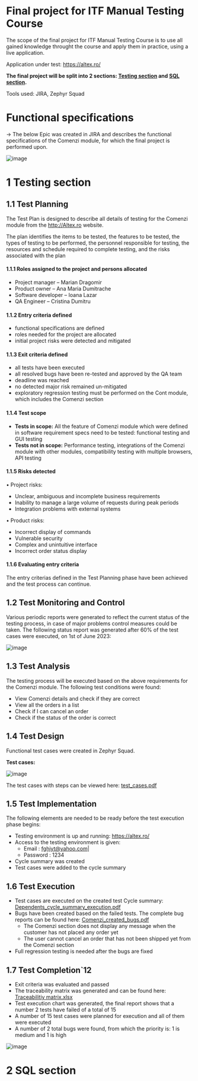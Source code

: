 

# Final project for ITF Manual Testing Course

The scope of the final project for ITF Manual Testing Course is to use all gained knowledge throught the course and apply them in practice, using a live application. 

Application under test: https://altex.ro/


**The final project will be split into 2 sections: [Testing section](https://github.com/Dumitru-Cristina/Proiect-Practic-Testare-Manuala/edit/main/README.md#1-testing-section) and [SQL section](https://github.com/Dumitru-Cristina/Proiect-Practic-Testare-Manuala/edit/main/README.md#2-sql-section).**

Tools used: JIRA, Zephyr Squad

# Functional specifications

-> The below Epic was created in JIRA and describes the functional specifications of the Comenzi module, for which the final project is performed upon.

![image](https://github.com/Dumitru-Cristina/Proiect-Practic-Testare-Manuala/assets/130222619/84b5c163-8277-4ae8-b155-2ded89d9d04d)


# 1 Testing section

## 1.1 Test Planning

The Test Plan is designed to describe all details of testing for the Comenzi module from the http://Altex.ro website.

The plan identifies the items to be tested, the features to be tested, the types of testing to be performed, the personnel responsible for testing, the resources and schedule required to complete testing, and the risks associated with the plan


#### 1.1.1 Roles assigned to the project and persons allocated

* Project manager – Marian Dragomir
* Product owner – Ana Maria Dumitrache
* Software developer – Ioana Lazar
* QA Engineer – Cristina Dumitru

#### 1.1.2 Entry criteria defined

* functional specifications are defined
* roles needed for the project are allocated
* initial project risks were detected and mitigated

#### 1.1.3 Exit criteria defined

* all tests have been executed
* all resolved bugs have been re-tested and approved by the QA team
* deadline was reached
* no detected major risk remained un-mitigated
* exploratory regression testing must be performed on the Cont module, which includes the Comenzi section

#### 1.1.4 Test scope

* __Tests in scope:__ All the feature of Comenzi module which were defined in software requirement specs need to be tested: functional testing and GUI testing 
* __Tests not in scope:__ Performance testing, integrations of the Comenzi module with other modules, compatibility testing with multiple browsers, API testing

#### 1.1.5 Risks detected

•	Project risks: 
* Unclear, ambiguous and incomplete business requirements
* Inability to manage a large volume of requests during peak periods
* Integration problems with external systems
   
•	Product risks: 
* Incorrect display of commands
* Vulnerable security
* Complex and unintuitive interface
* Incorrect order status display



#### 1.1.6 Evaluating entry criteria

The entry criterias defined in the Test Planning phase have been achieved and the test process can continue. 

## 1.2 Test Monitoring and Control

Various periodic reports were generated to reflect the current status of the testing process, in case of major problems control measures could be taken. The following status report was generated after 60% of the test cases were executed, on 1st of June 2023: 

![image](https://github.com/Dumitru-Cristina/Proiect-Practic-Testare-Manuala/assets/130222619/d4a2f791-a440-43b1-a181-950da657be36)


## 1.3 Test Analysis

The testing process will be executed based on the above requirements for the Comenzi module. The following test conditions were found:

* View Comenzi details and check if they are correct
* View all the orders in a list
* Check if I can cancel an order
* Check if the status of the order is correct


## 1.4 Test Design

Functional test cases were created in Zephyr Squad. 

**Test cases:**

![image](https://github.com/Dumitru-Cristina/Proiect-Practic-Testare-Manuala/assets/130222619/3c6f3fb0-e115-45ac-b1b2-9ffd1e5b274b)



The test cases with steps can be viewed here: [test_cases.pdf]()

## 1.5 Test Implementation

The following elements are needed to be ready before the test execution phase begins:

* Testing environment is up and running:   https://altex.ro/
* Access to the testing environment is given: 
   * Email :   fghjyt@yahoo.com| 
   * Password : 1234
* Cycle summary was created
* Test cases were added to the cycle summary


## 1.6 Test Execution

* Test cases are executed on the created test Cycle summary: [Dependents_cycle_summary_execution.pdf]()
* Bugs have been created based on the failed tests. The complete bug reports can be found here: [Comenzi_created_bugs.pdf](https://github.com/Dumitru-Cristina/Proiect-Practic-Testare-Manuala/blob/main/Traceability%20matrix.xlsx)
   * The Comenzi section does not display any message when the customer has not placed any order yet
   * The user cannot cancel an order that has not been shipped yet from the Comenzi section
* Full regression testing is needed after the bugs are fixed



## 1.7 Test Completion`12

* Exit criteria was evaluated and passed
* The traceability matrix was generated and can be found here: [Traceabilitiy matrix.xlsx](https://github.com/Dumitru-Cristina/Proiect-Practic-Testare-Manuala/blob/main/Traceability%20matrix.xlsx)
* Test execution chart was generated, the final report shows that a number 2 tests have failed of a total of 15
* A number of 15 test cases were planned for execution and all of them were executed
* A number of 2 total bugs were found, from which the priority is: 1 is medium and 1 is high

![image](https://github.com/Dumitru-Cristina/Proiect-Practic-Testare-Manuala/assets/130222619/b118599e-7751-472b-9556-9945bacaff57)


# 2 SQL section
